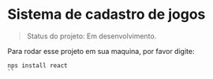 <h1>Sistema de cadastro de jogos</h1>

> Status do projeto: Em desenvolvimento.

Para rodar esse projeto em sua maquina, por favor digite: 
 
 ```
 nps install react
 ``
